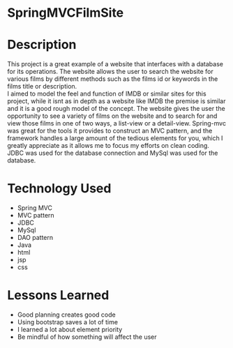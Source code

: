 # SpringMVCFilmSite

# Description
This project is a great example of a website that interfaces with a database for its operations.
The website allows the user to search the website for various films by different methods such as the films id or keywords in the films title or description.  
I aimed to model the feel and function of IMDB or similar sites for this project, while it isnt as in depth as a website like IMDB
the premise is similar and it is a good rough model of the concept.  The website gives the user the opportunity to see a variety of films on the website
and to search for and view those films in one of two ways, a list-view or a detail-view. Spring-mvc was great for the tools it provides to construct an MVC pattern,
and the framework handles a large amount of the tedious elements for you, which I greatly appreciate as it allows me to focus my efforts on clean coding. JDBC was used for
the database connection and MySql was used for the database.

# Technology Used
* Spring MVC
* MVC pattern
* JDBC
* MySql
* DAO pattern
* Java
* html
* jsp
* css

# Lessons Learned
* Good planning creates good code
* Using bootstrap saves a lot of time
* I learned a lot about element priority
* Be mindful of how something will affect the user
